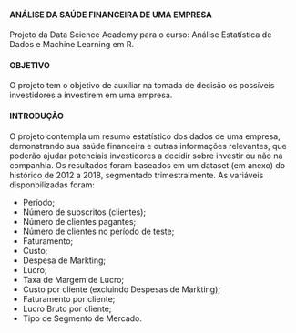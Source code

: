 #### ANÁLISE DA SAÚDE FINANCEIRA DE UMA EMPRESA
Projeto da Data Science Academy para o curso: Análise Estatística de Dados e Machine Learning em R.

#### OBJETIVO
O projeto tem o objetivo de auxiliar na tomada de decisão os possíveis investidores a investirem em uma empresa.

#### INTRODUÇÃO
O projeto contempla um resumo estatístico dos dados de uma empresa, demonstrando sua saúde financeira e outras informações relevantes, que poderão ajudar potenciais investidores a decidir sobre investir ou não na companhia. Os resultados foram baseados em um dataset (em anexo) do histórico de 2012 a 2018, segmentado trimestralmente. As variáveis disponbilizadas foram:
* Período;
* Número de subscritos (clientes);
* Número de clientes pagantes;
* Número de clientes no período de teste;
* Faturamento;
* Custo;
* Despesa de Markting;
* Lucro;
* Taxa de Margem de Lucro;
* Custo por cliente (excluindo Despesas de Markting);
* Faturamento por cliente;
* Lucro Bruto por cliente;
* Tipo de Segmento de Mercado.
